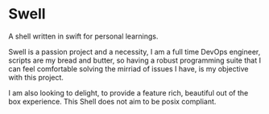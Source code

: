# Swell

A shell written in swift for personal learnings.

Swell is a passion project and a necessity, I am a full time DevOps engineer, scripts are my bread and butter, so having a robust programming suite that I can feel comfortable solving the mirriad of issues I have, is my objective with this project.

I am also looking to delight, to provide a feature rich, beautiful out of the box experience. This Shell does not aim to be posix compliant.
